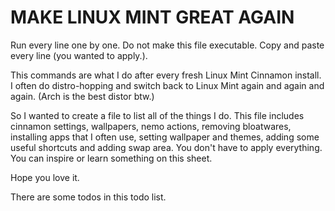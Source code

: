 # MAKE LINUX MINT GREAT AGAIN

Run every line one by one. Do not make this file executable. Copy and paste every line (you wanted to apply.).

This commands are what I do after every fresh Linux Mint Cinnamon install. I often do distro-hopping and switch back to Linux Mint again and again and again. (Arch is the best distor btw.)

So I wanted to create a file to list all of the things I do. This file includes cinnamon settings, wallpapers, nemo actions, removing bloatwares, installing apps that I often use, setting wallpaper and themes, adding some useful shortcuts and adding swap area. You don't have to apply everything. You can inspire or learn something on this sheet.

Hope you love it.

There are some todos in this todo list.
